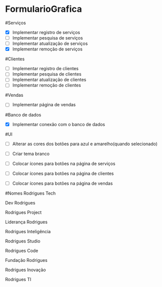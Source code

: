 # FormularioGrafica
#Serviços
- [x] Implementar registro de serviços
- [ ] Implementar pesquisa de serviços
- [ ] Implementar atualização de serviços
- [x] Implementar remoção de serviços

#Clientes
- [ ] Implementar registro de clientes
- [ ] Implementar pesquisa de clientes
- [ ] Implementar atualização de clientes
- [ ] Implementar remoção de clientes

#Vendas
- [ ] Implementar página de vendas

#Banco de dados
- [x] Implementar conexão com o banco de dados

#UI
- [ ] Alterar as cores dos botões para azul e amarelho(quando selecionado)
- [ ] Criar tema branco
- [ ] Colocar ícones para botões na página de serviços
- [ ] Colocar ícones para botões na página de clientes
- [ ] Colocar ícones para botões na página de vendas


#Nomes
Rodrigues Tech

Dev Rodrigues

Rodrigues Project

Liderança Rodrigues

Rodrigues Inteligência

Rodrigues Studio

Rodrigues Code

Fundação Rodrigues

Rodrigues Inovação

Rodrigues TI

